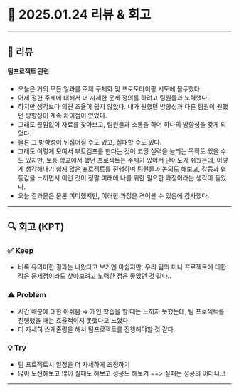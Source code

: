 # 📅 2025.01.24 리뷰 & 회고

---

## 📝 리뷰

#### 팀프로젝트 관련

- 오늘은 거의 모든 일과를 주제 구체화 및 프로토타이핑 시도에 몰두했다.
- 어제 정한 주제에 대해서 더 자세한 문제 정의를 하려고 팀원들과 노력했다.
- 하지만 생각보다 의견 조율이 쉽지 않았다. 내가 원했던 방향성과 다른 팀원이 원했던 방향성이 계속 차이점이 있었다.
- 그래도 끊임없이 자료를 찾아보고, 팀원들과 소통을 하며 하나의 방향성을 갖게 되었다.
- 물론 그 방향성이 뒤집어질 수도 있고, 실패할 수도 있다.
- 그래도 이렇게 모여서 부트캠프를 한다는 것이 코딩 실력을 늘리는 목적도 있을 수도 있지만, 보통 학교에서 했던 프로젝트는 주제가 있어서 난이도가 쉬웠는데, 이렇게 생각해내기 쉽지 않은 프로젝트를 진행하며 팀원들과 논의도 해보고, 갈등과 협동감을 느끼면서 이런 것이 정말 미래에 나를 위한 필요한 과정이라는 생각이 들었다.
- 오늘 결과물은 물론 미미했지만, 이러한 과정을 겪어볼 수 있음에 감사했다.

---

## 🔍 회고 (KPT)

### ✅ Keep

- 비록 유의미한 결과는 나왔다고 보기엔 아쉽지만, 우리 팀의 미니 프로젝트에 대한 작은 문제점이라도 찾아보려고 노력한 점은 좋았던 것 같다..

### ⚠️ Problem

- 시간 배분에 대한 아쉬움 ⇒ 개인 학습을 할 때는 느끼지 못했는데, 팀 프로젝트를 진행했을 때는 효율적이지 못했다고 느꼈다
- 더 자세히 스케줄링을 해서 팀프로젝트를 진행해야할 것 같다.

### 💡 Try

- 팀 프로젝트시 일정을 더 자세하게 조정하기
- 많이 도전해보고 많이 실패도 해보고 성공도 해보기 ==> 실패는 성공의 어머니..!

---
